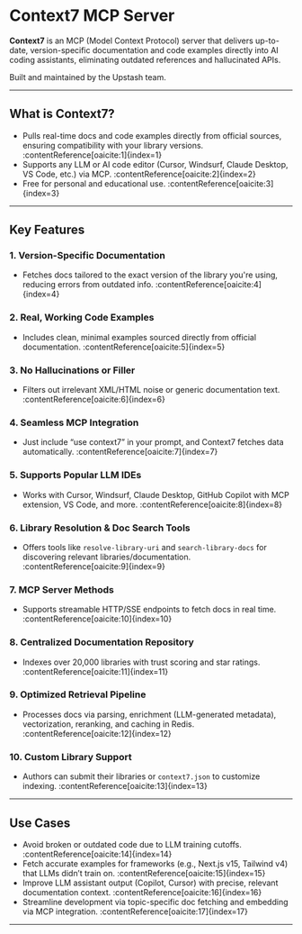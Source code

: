 # Context7 MCP Server

**Context7** is an MCP (Model Context Protocol) server that delivers up-to-date, version-specific documentation and code examples directly into AI coding assistants, eliminating outdated references and hallucinated APIs.

Built and maintained by the Upstash team.

---

##  What is Context7?

- Pulls real-time docs and code examples directly from official sources, ensuring compatibility with your library versions. :contentReference[oaicite:1]{index=1}  
- Supports any LLM or AI code editor (Cursor, Windsurf, Claude Desktop, VS Code, etc.) via MCP. :contentReference[oaicite:2]{index=2}  
- Free for personal and educational use. :contentReference[oaicite:3]{index=3}

---

##  Key Features

### 1. **Version-Specific Documentation**
- Fetches docs tailored to the exact version of the library you're using, reducing errors from outdated info. :contentReference[oaicite:4]{index=4}

### 2. **Real, Working Code Examples**
- Includes clean, minimal examples sourced directly from official documentation. :contentReference[oaicite:5]{index=5}

### 3. **No Hallucinations or Filler**
- Filters out irrelevant XML/HTML noise or generic documentation text. :contentReference[oaicite:6]{index=6}

### 4. **Seamless MCP Integration**
- Just include “use context7” in your prompt, and Context7 fetches data automatically. :contentReference[oaicite:7]{index=7}

### 5. **Supports Popular LLM IDEs**
- Works with Cursor, Windsurf, Claude Desktop, GitHub Copilot with MCP extension, VS Code, and more. :contentReference[oaicite:8]{index=8}

### 6. **Library Resolution & Doc Search Tools**
- Offers tools like `resolve-library-uri` and `search-library-docs` for discovering relevant libraries/documentation. :contentReference[oaicite:9]{index=9}

### 7. **MCP Server Methods**
- Supports streamable HTTP/SSE endpoints to fetch docs in real time. :contentReference[oaicite:10]{index=10}

### 8. **Centralized Documentation Repository**
- Indexes over 20,000 libraries with trust scoring and star ratings. :contentReference[oaicite:11]{index=11}

### 9. **Optimized Retrieval Pipeline**
- Processes docs via parsing, enrichment (LLM-generated metadata), vectorization, reranking, and caching in Redis. :contentReference[oaicite:12]{index=12}

### 10. **Custom Library Support**
- Authors can submit their libraries or `context7.json` to customize indexing. :contentReference[oaicite:13]{index=13}

---

## Use Cases

- Avoid broken or outdated code due to LLM training cutoffs. :contentReference[oaicite:14]{index=14}  
- Fetch accurate examples for frameworks (e.g., Next.js v15, Tailwind v4) that LLMs didn’t train on. :contentReference[oaicite:15]{index=15}  
- Improve LLM assistant output (Copilot, Cursor) with precise, relevant documentation context. :contentReference[oaicite:16]{index=16}  
- Streamline development via topic-specific doc fetching and embedding via MCP integration. :contentReference[oaicite:17]{index=17}

---


